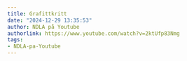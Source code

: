 ```yaml
---
title: Grafittkritt
date: "2024-12-29 13:35:53"
author: NDLA på Youtube
authorlink: https://www.youtube.com/watch?v=2ktUfp83Nmg
tags:
- NDLA-pa-Youtube
---
```

